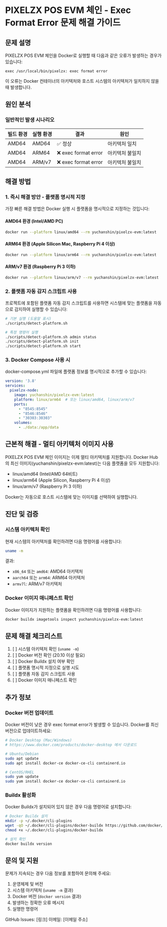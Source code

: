 # PIXELZX POS EVM 체인 - Exec Format Error 문제 해결 가이드

## 문제 설명

PIXELZX POS EVM 체인을 Docker로 실행할 때 다음과 같은 오류가 발생하는 경우가 있습니다:

```
exec /usr/local/bin/pixelzx: exec format error
```

이 오류는 Docker 컨테이너의 아키텍처와 호스트 시스템의 아키텍처가 일치하지 않을 때 발생합니다.

## 원인 분석

### 일반적인 발생 시나리오

| 빌드 환경 | 실행 환경 | 결과 | 원인 |
|----------|----------|------|------|
| AMD64 | AMD64 | ✅ 정상 | 아키텍처 일치 |
| AMD64 | ARM64 | ❌ exec format error | 아키텍처 불일치 |
| AMD64 | ARM/v7 | ❌ exec format error | 아키텍처 불일치 |

## 해결 방법

### 1. 즉시 해결 방안 - 플랫폼 명시적 지정

가장 빠른 해결 방법은 Docker 실행 시 플랫폼을 명시적으로 지정하는 것입니다:

#### AMD64 환경 (Intel/AMD PC)
```bash
docker run --platform linux/amd64 --rm yuchanshin/pixelzx-evm:latest
```

#### ARM64 환경 (Apple Silicon Mac, Raspberry Pi 4 이상)
```bash
docker run --platform linux/arm64 --rm yuchanshin/pixelzx-evm:latest
```

#### ARM/v7 환경 (Raspberry Pi 3 이하)
```bash
docker run --platform linux/arm/v7 --rm yuchanshin/pixelzx-evm:latest
```

### 2. 플랫폼 자동 감지 스크립트 사용

프로젝트에 포함된 플랫폼 자동 감지 스크립트를 사용하면 시스템에 맞는 플랫폼을 자동으로 감지하여 실행할 수 있습니다:

```bash
# 기본 실행 (도움말 표시)
./scripts/detect-platform.sh

# 특정 명령어 실행
./scripts/detect-platform.sh admin status
./scripts/detect-platform.sh init
./scripts/detect-platform.sh start
```

### 3. Docker Compose 사용 시

docker-compose.yml 파일에 플랫폼 정보를 명시적으로 추가할 수 있습니다:

```yaml
version: '3.8'
services:
  pixelzx-node:
    image: yuchanshin/pixelzx-evm:latest
    platform: linux/arm64  # 또는 linux/amd64, linux/arm/v7
    ports:
      - "8545:8545"
      - "8546:8546"
      - "30303:30303"
    volumes:
      - ./data:/app/data
```

## 근본적 해결 - 멀티 아키텍처 이미지 사용

PIXELZX POS EVM 체인 이미지는 이제 멀티 아키텍처를 지원합니다. Docker Hub의 최신 이미지(yuchanshin/pixelzx-evm:latest)는 다음 플랫폼을 모두 지원합니다:

- linux/amd64 (Intel/AMD 64비트)
- linux/arm64 (Apple Silicon, Raspberry Pi 4 이상)
- linux/arm/v7 (Raspberry Pi 3 이하)

Docker는 자동으로 호스트 시스템에 맞는 이미지를 선택하여 실행합니다.

## 진단 및 검증

### 시스템 아키텍처 확인

현재 시스템의 아키텍처를 확인하려면 다음 명령어를 사용합니다:

```bash
uname -m
```

결과:
- `x86_64` 또는 `amd64`: AMD64 아키텍처
- `aarch64` 또는 `arm64`: ARM64 아키텍처
- `armv7l`: ARM/v7 아키텍처

### Docker 이미지 매니페스트 확인

Docker 이미지가 지원하는 플랫폼을 확인하려면 다음 명령어를 사용합니다:

```bash
docker buildx imagetools inspect yuchanshin/pixelzx-evm:latest
```

## 문제 해결 체크리스트

1. [ ] 시스템 아키텍처 확인 (`uname -m`)
2. [ ] Docker 버전 확인 (20.10 이상 필요)
3. [ ] Docker Buildx 설치 여부 확인
4. [ ] 플랫폼 명시적 지정으로 실행 시도
5. [ ] 플랫폼 자동 감지 스크립트 사용
6. [ ] Docker 이미지 매니페스트 확인

## 추가 정보

### Docker 버전 업데이트

Docker 버전이 낮은 경우 exec format error가 발생할 수 있습니다. Docker를 최신 버전으로 업데이트하세요:

```bash
# Docker Desktop (Mac/Windows)
# https://www.docker.com/products/docker-desktop 에서 다운로드

# Ubuntu/Debian
sudo apt update
sudo apt install docker-ce docker-ce-cli containerd.io

# CentOS/RHEL
sudo yum update
sudo yum install docker-ce docker-ce-cli containerd.io
```

### Buildx 활성화

Docker Buildx가 설치되어 있지 않은 경우 다음 명령어로 설치합니다:

```bash
# Docker Buildx 설치
mkdir -p ~/.docker/cli-plugins
wget -qO ~/.docker/cli-plugins/docker-buildx https://github.com/docker/buildx/releases/download/v0.11.2/buildx-v0.11.2.linux-amd64
chmod +x ~/.docker/cli-plugins/docker-buildx

# 설치 확인
docker buildx version
```

## 문의 및 지원

문제가 지속되는 경우 다음 정보를 포함하여 문의해 주세요:

1. 운영체제 및 버전
2. 시스템 아키텍처 (`uname -m` 결과)
3. Docker 버전 (`docker version` 결과)
4. 발생하는 정확한 오류 메시지
5. 실행한 명령어

GitHub Issues: [링크]
이메일: [이메일 주소]